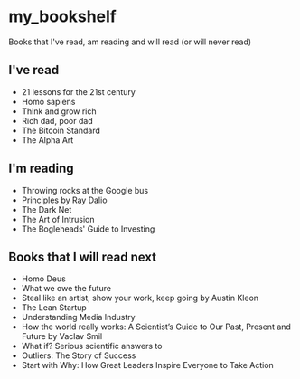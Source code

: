 # my_bookshelf
Books that I've read, am reading and will read (or will never read)


## I've read
- 21 lessons for the 21st century
- Homo sapiens
- Think and grow rich
- Rich dad, poor dad
- The Bitcoin Standard
- The Alpha Art

## I'm reading
- Throwing rocks at the Google bus
- Principles by Ray Dalio
- The Dark Net
- The Art of Intrusion
- The Bogleheads' Guide to Investing


## Books that I will read next
- Homo Deus
- What we owe the future
- Steal like an artist, show your work, keep going by Austin Kleon
- The Lean Startup
- Understanding Media Industry
- How the world really works: A Scientist’s Guide to Our Past, Present and Future by Vaclav Smil
- What if? Serious scientific answers to
- Outliers: The Story of Success
- Start with Why: How Great Leaders Inspire Everyone to Take Action
